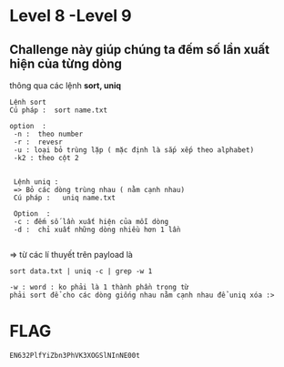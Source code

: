 # Level 8 -Level 9 

## Challenge này giúp chúng ta đếm số lần xuất hiện của từng dòng 

thông qua các lệnh **sort, uniq**
```
Lệnh sort 
Cú pháp :  sort name.txt

option  : 
 -n :  theo number 
 -r :  revesr
 -u : loại bỏ trùng lặp ( mặc định là sắp xếp theo alphabet)
 -k2 : theo cột 2


 Lệnh uniq : 
 => Bỏ các dòng trùng nhau ( nằm cạnh nhau)
 Cú pháp :   uniq name.txt 

 Option  : 
 -c : đếm số lần xuất hiện của mỗi dòng 
 -d :  chỉ xuất những dòng nhiều hơn 1 lần 


```

=> từ các lí thuyết trên payload là 
```
sort data.txt | uniq -c | grep -w 1 

-w : word : ko phải là 1 thành phần trong từ 
phải sort để cho các dòng giống nhau nằm cạnh nhau để uniq xóa :>
```

# FLAG 
```
EN632PlfYiZbn3PhVK3XOGSlNInNE00t
```